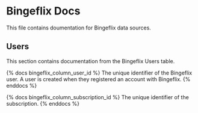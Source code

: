 # Bingeflix Docs
This file contains doumentation for Bingeflix data sources.

## Users
This section contains documentation from the Bingeflix Users table.

{% docs bingeflix_column_user_id %}
The unique identifier of the Bingeflix user. A user is created when they registered an account with Bingeflix.
{% enddocs %}

{% docs bingeflix_column_subscription_id %}
The unique identifier of the subscription.
{% enddocs %}
